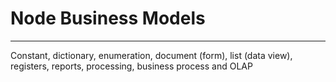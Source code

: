 # Node Business Models
----------------------
Constant, dictionary, enumeration, document (form), list (data view), registers, reports, processing, business process and OLAP
